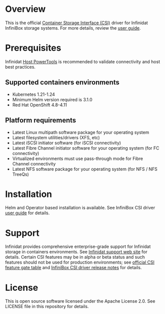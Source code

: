 # Overview
  This is the official [Container Storage Interface (CSI)](https://kubernetes-csi.github.io/docs/) driver for Infinidat InfiniBox storage systems. For more details, review the [user guide](https://support.infinidat.com/hc/en-us/articles/360008917097-InfiniBox-CSI-Driver-for-Kubernetes-User-Guide).

# Prerequisites
  Infinidat [Host PowerTools](https://repo.infinidat.com/home/main-stable#host-power-tools) is recommended to validate connectivity and host best practices.

## Supported containers environments
  - Kubernetes 1.21-1.24
  - Minimum Helm version required is 3.1.0
  - Red Hat OpenShift 4.8-4.11

## Platform requirements
  - Latest Linux multipath software package for your operating system
  - Latest filesystem utilities/drivers (XFS, etc)
  - Latest iSCSI initiator software (for iSCSI connectivity)
  - Latest Fibre Channel initiator software for your operating system (for FC connectivity)
  - Virtualized environments must use pass-through mode for Fibre Channel connectivity
  - Latest NFS software package for your operating system (for NFS / NFS TreeQs)
 
# Installation
  Helm and Operator based installation is available. See InfiniBox CSI driver [user guide](https://support.infinidat.com/hc/en-us/articles/360008917097-InfiniBox-CSI-Driver-for-Kubernetes-User-Guide) for details.

# Support
  Infinidat provides comprehensive enterprise-grade support for Infinidat storage in containers environments. See [Infinidat support web site](https://support.infinidat.com) for details.
  Certain CSI features may be in alpha or beta status and such features should not be used for production environments; see [official CSI feature gate table](https://kubernetes.io/docs/reference/command-line-tools-reference/feature-gates/) and [InfiniBox CSI driver release notes](https://support.infinidat.com/hc/en-us/articles/360019909678-InfiniBox-CSI-Driver-for-Kubernetes-Release-Notes) for details.

# License
  This is open source software licensed under the Apache License 2.0. See LICENSE file in this repository for details.
